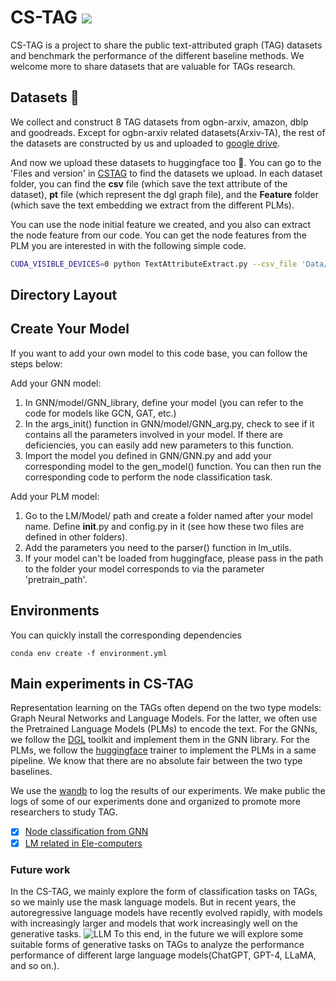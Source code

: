 # CS-TAG  ![](https://img.shields.io/badge/license-MIT-blue)
CS-TAG is a project to share the public text-attributed graph (TAG) datasets and benchmark the performance of the different baseline methods.
We welcome more to share datasets that are valuable for TAGs research.


## Datasets 🔔
We collect and construct 8 TAG datasets from ogbn-arxiv, amazon, dblp and goodreads.
Except for ogbn-arxiv related datasets(Arxiv-TA), the rest of the datasets are constructed by us and uploaded to [google drive](https://drive.google.com/drive/folders/1bdBWkaIzRfbREN7dSndLcL-sKmQd4IqK).

And now we upload these datasets to huggingface too 🥳.
You can go to the 'Files and version' in [CSTAG](https://huggingface.co/datasets/Sherirto/CSTAG/tree/main) to find the datasets we upload.
In each dataset folder, you can find the **csv** file (which save the text attribute of the dataset), **pt** file (which represent the dgl graph file), and the **Feature** folder (which save the text embedding we extract from the different PLMs).

You can use the node initial feature we created, and you also can extract the node feature from our code. You can get the node features from the PLM you are interested in with the following simple code.


```bash
CUDA_VISIBLE_DEVICES=0 python TextAttributeExtract.py --csv_file 'Data/Movies/Movies.csv' --model_name 'bert-base-uncased' --name 'Movies' --path 'Data/Movies/Feature/' --max_length 512 --batch_size 1000 
```

[//]: # (```bash)

[//]: # (CUDA_VISIBLE_DEVICES=0 python LMs/Train_Command/inference_LM.py --model ''  --inference_dir '' --dataset arxiv_TA --inf_batch_size 800 )

[//]: # (```)

[//]: # (where '--model' can be filled with 'TinyBert, Distilbert, Electra, Electra-base, Electra-large, Bert, Bert-large, Roberta, Roberta-large, Deberta, Deberta-large'.)

[//]: # (In '--inference_dir' fill in the location where you want to store the features.)

[//]: # ('--dataset' can be filled with 'arxiv_TA, Children_DT, History_DT, Computers_RW, Photo_RW, Fitness_T, DBLP_TA, GOOD_DT'.)




## Directory Layout

[//]: # (```bash)

[//]: # (./GNN                )

[//]: # (|---- model/                )

[//]: # (|        |---- Dataloader.py    # Load the data from CS-TAG     	)

[//]: # (|        |---- GNN_arg.py       # GNN settings &#40;e.g. dropout, n-layers, n-hidden&#41;)

[//]: # (|        |---- GNN_library.py   # CS-TAG GNN baselines&#40;e.g., mlp, GCN, GAT&#41;)

[//]: # (|---- GNN.py                    # .py for node classification task)

[//]: # (|---- GNN_Link.py                    # .py for link prediction task)

[//]: # (./LMs)

[//]: # (|---- Model/)

[//]: # (|        |---- Bert    # Save the config for the TinyBert, Bert-base and Bert-large)

[//]: # (|        |---- Deberta    # Save the config for the Deberta-base and Deberta-large)

[//]: # (|        |---- Distilbert    # Save the config for the Distilbert)

[//]: # (|        |---- Electra    # Save the config for the Electra-small, Electra-base and Electra-large)

[//]: # (|---- Train_Command/)

[//]: # (|        |---- Pretrain/    # Save the scripts for the topological pretraining )

[//]: # (|                |---- Scripts/    # Save the scripts for the topological pretraining )

[//]: # (|                       |---- TCL.sh   #  Scripts for the TCL)

[//]: # (|                       |---- TMLM.sh   #  Scripts for the TMLM)

[//]: # (|                       |---- TDK.sh   #  Scripts for the TDK)

[//]: # (|                       |---- TMDC.sh   #  Scripts for the TMDC)

[//]: # (|        |---- Co-Train.py    # .py for the Co-Training strategy)

[//]: # (|        |---- Toplogical_Pretrain.py    # .py for the toplogical pretraining strategy &#40;e.g., TCL,TDK,TMLM, TCL+TDK&#41;)

[//]: # (|---- Trainer/)

[//]: # (|        |---- Inf_trainer.py            # .py for getting node embedding from the PLMs)

[//]: # (|        |---- TCL_trainer.py            # Trainer &#40;following the huggingface&#41; for the TCL strategy)

[//]: # (|        |---- TDK_trainer.py            # Trainer &#40;following the huggingface&#41; for the TDK strategy)

[//]: # (|        |---- TMDC_trainer.py            # Trainer &#40;following the huggingface&#41; for the TMDC strategy)

[//]: # (|        |---- TLink_trainer.py            # Trainer &#40;following the huggingface&#41; for the TCL in the Link prediction tasks )

[//]: # (|        |---- lm_trainer.py                 # Trainer for node classification tasks)

[//]: # (|        |---- train_MLM.py                 #  .py for the TMLM tasks &#40;following the huggingface&#41;)

[//]: # (|---- utils/)

[//]: # (|        |---- data/    # Save the scripts for the topological pretraining )

[//]: # (|                |---- data_augmentation.py # the .py for generating the corpus for the TMLM tasks)

[//]: # (|                |---- datasets.py #  The defined dataset class for different tasks)

[//]: # (|                |---- preprocess.py #  Some commands for preprocessing the data &#40;e.g. tokenize_graph, split_graph&#41;)

[//]: # (|        |---- function )

[//]: # (|                |---- dgl_utils.py   # Some commands from dgl )

[//]: # (|                |---- hf_metric.py   # Some metric used in this benchmark &#40;e.g. accuracy, f1&#41;)

[//]: # (|        |---- modules)

[//]: # (|                |---- conf_utils.py)

[//]: # (|                |---- logger.py)

[//]: # (|        |---- settings.py    # Some config for the datasets. You can creat your dataset in this file!  )

[//]: # (|---- model.py       # Define the model for the donstream tasks)

[//]: # (|---- lm_utils.py    # Define the config for the PLM pipeline)

[//]: # (|---- trainLM.py     # Running for the node classification tasks)

[//]: # (|---- dist_runner.py  # Parallel way to training the model)

[//]: # (```)

## Create Your Model
If you want to add your own model to this code base, you can follow the steps below:

Add your GNN model:
1. In GNN/model/GNN_library, define your model (you can refer to the code for models like GCN, GAT, etc.)
2. In the args_init() function in GNN/model/GNN_arg.py, check to see if it contains all the parameters involved in your model. If there are deficiencies, you can easily add new parameters to this function.
3. Import the model you defined in GNN/GNN.py and add your corresponding model to the gen_model() function. You can then run the corresponding code to perform the node classification task.

Add your PLM model:
1. Go to the LM/Model/ path and create a folder named after your model name. Define __init__.py and config.py in it (see how these two files are defined in other folders).
2. Add the parameters you need to the parser() function in lm_utils.
3. If your model can't be loaded from huggingface, please pass in the path to the folder your model corresponds to via the parameter 'pretrain_path'.


## Environments
You can quickly install the corresponding dependencies
```shell
conda env create -f environment.yml
```

## Main experiments in CS-TAG
Representation learning on the TAGs often depend on the two type models: Graph Neural Networks and Language Models.
For the latter, we often use the Pretrained Language Models (PLMs) to encode the text.
For the GNNs, we follow the [DGL](https://www.dgl.ai/) toolkit and implement them in the GNN library.
For the PLMs, we follow the [huggingface](https://huggingface.co/) trainer to implement the PLMs in a same pipeline.
We know that there are no absolute fair between the two type baselines.

We use the [wandb](https://wandb.ai/site) to log the results of our experiments.
We make public the logs of some of our experiments done and organized to promote more researchers to study TAG.
- [x] [Node classification from GNN](https://wandb.ai/csu_tag/OGB-Arxiv-GNN/reports/GNN-Accuracy--Vmlldzo0MjcyMzk4)
- [x] [LM related in Ele-computers](https://wandb.ai//csu_tag/Computers/reports/Ele-Computers--Vmlldzo0NjMxNTA4)

### Future work
In the CS-TAG, we mainly explore the form of classification tasks on TAGs, so we mainly use the mask language models.
But in recent years, the autoregressive language models have recently evolved rapidly, with models with increasingly larger and 
models that work increasingly well on the generative tasks.
![LLM](LLM.png)
To this end, in the future we will explore some suitable forms of generative tasks on TAGs to analyze the performance performance of different large language models(ChatGPT, GPT-4, LLaMA, and so on.).

